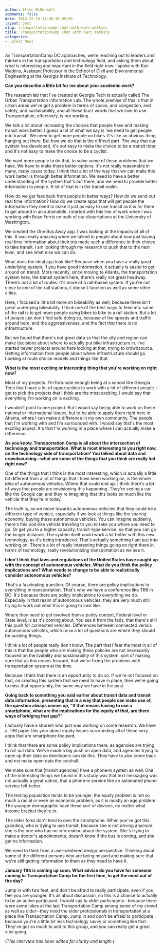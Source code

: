 ```yaml
---
author: Ellen McDermott
comments: false
date: 2013-12-16 14:45:38-05:00
layout: post
slug: transportationcamp-chat-with-kari-watkins
title: TransportationCamp Chat with Kari Watkins
categories:
- Latest News
---
```



As TransportationCamp DC approaches, we’re reaching out to leaders and thinkers in the transportation and technology field, and asking them about what is interesting and important in the field right now. I spoke with Kari Watkins, Assistant Professor in the School of Civil and Environmental Engineering at the Georgia Institute of Technology.

<b>Can you describe a little bit for me about your academic work?</b>

The research lab that I've created at Georgia Tech is actually called The Urban Transportation Information Lab. The whole premise of this is that in urban areas we've got a problem in terms of space, and congestion, and safety, and sustainability, and all these buzz words that we love to use. Transportation, effectively, is not working.

We talk a lot about increasing the choices that people have and making transit work better. I guess a lot of what we say is 'we need to get people into transit'. We need to get more people on bikes. It's like an obvious thing hanging out there. But how we do that is the difficult part. The way that our system has developed, it's not easy to make the choice to be a transit rider, and it's not easy to make the choice to be a cyclist.

We want more people to do that, to solve some of these problems that we have. We have to make these better options. It's not really reasonable in many, many cases today. I think that a lot of the way that we can make this work better is through better information. We need to have a better understanding of the system that's out there, and we need to provide better information to people. A lot of that is in the transit realm.

How do we get feedback from people in better ways? How do we send out real time information? How do we create apps that will get people the information they need to make it just as easy to use transit as it is for them to get around in an automobile. I started with this line of work when I was working with Brian Ferris on both of our dissertations at the University of Washington.

We created the One Bus Away app. I was looking at the impacts of all of this. It was really amazing when we talked to people about how just having real time information about their trip made such a difference in their choice to take transit. I am looking through my research to push that to the next level, and see what else we can do.

What does the ideal app look like? Because when you have a really good underlying system, if you have good information, it actually is easier to get around on transit. More recently, since moving to Atlanta, the transportation system here, the transit system here, there's really not great headway. There's not a lot of routes. It's more of a rail-based system. If you're not close to one of the rail stations, it doesn't function as well as some other cities.

Here, I focused a little bit more on bikeability as well, because there isn't great underlying bikeability. I think one of the best ways to feed into some of the rail is to get more people using bikes to bike to a rail station. But a lot of people just don't feel safe doing so, because of the speeds and traffic around here, and the aggressiveness, and the fact that there is no infrastructure.

But we found that there's not great data so that the city and region can make decisions about where to actually put bike infrastructure in. I've started newer projects around here looking at that, trying to crowdsource. Getting information from people about where infrastructure should go. Looking at route choice models and things like that.

<b>What is the most exciting or interesting thing that you're working on right now?</b>

Most of my projects. I'm fortunate enough being at a school like Georgia Tech that I have a lot of opportunities to work with a lot of different people. I get to pick the projects that I think are the most exciting. I would say that everything I'm working on is exciting.

I wouldn't point to one project. But I would say being able to work on these national or international issues, but to be able to apply them right here in Atlanta, where I can make a difference in my own community. The people that I'm working with and I'm surrounded with. I would say that's the most exciting aspect. It's that I'm working in a place where I can actually make a difference.

<b>As you know, Transportation Camp is all about the intersection of technology and transportation. What is most interesting to you right now, on the technology side of transportation? You talked about data and crowdsourcing--what are some of the things that you think are really hot right now?</b>

One of the things that I think is the most interesting, which is actually a little bit different from a lot of things that I have been working on, is the whole idea of autonomous vehicles. Where that could end up. I think there's a lot of ways that people are envisioning this happening. They're seeing a car like the Google car, and they're imagining that this looks so much like the vehicle that they're in today.

The truth is, as we move towards autonomous vehicles that they could be a different type of vehicle, especially if we look at things like the sharing economy, buying these autonomous vehicles. You can imagine suddenly, there's this pod-like vehicle traveling to you to take you where you need to go. Or get you to a higher capacity, transit-type service, so that you can go the longer distance. The system itself could work a lot better with this new technology, as it's being introduced. That's actually something I am just into working on. There's a lot of really interesting things going on right there in terms of technology, really revolutionizing transportation as we see it.

<b>I don't think that laws and regulations of the United States have caught up with the concept of autonomous vehicles. What do you think the policy implications are? What needs to change to be able to realistically consider autonomous vehicles?</b>

That's a fascinating question. Of course, there are policy implications to everything in transportation. That's why we have a conference like TRB in DC. It's because there are policy implications to everything we do. Especially in that realm of autonomous vehicles, they are very much still trying to work out what this is going to look like.

Where they need to get involved from a policy context, Federal level or State level, is as it's coming about. You see it from the fads, that there's still this push for connected vehicles. Differences between connected versus autonomous vehicles, which raise a lot of questions are where they should be pushing things.

I think a lot of people really don't know. The part that I fear the most in all of this is that the people who are making these policies are not necessarily focused on the livability and sustainability of this system, sort of making sure that as this moves forward, that we're fixing the problems with transportation system at the time.

Because I think that there is an opportunity to do so. If we're not focused on that, on creating this system that we need to have in place, then we're going to miss that opportunity, the same way we have in the past.

<b>Going back to something you said earlier about transit data and transit data information, presenting that in a way that people can make use of, the question always comes up, "If that means having to use a smartphone, what are the implications for the equity of that, are there ways of bridging that gap?"</b>

I actually have a student who just was working on some research. We have a TRB paper this year about equity issues surrounding all of these sexy apps that are smartphone focused.

I think that there are some policy implications there, as agencies are trying to roll out data. We've made a big push on open data, and agencies trying to open up their data so developers can do this. They have to also come back and not make open data the catchall.

We make sure that [transit agencies] have a phone‑in system as well. One of the interesting things we found in this study was that text messaging was not actually a great option, that a phone‑in service like an automated phone service felt better.

The texting population tends to be younger, the equity problem is not so much a racial or even an economic problem, as it is mostly an age problem. The younger demographic have these sort of devices, no matter what income bracket they're in.

The older folks don't tend to own the smartphone. When you've got this grandma, who is trying to use transit, because she is not driving anymore, she is the one who has no information about the system. She's trying to make a doctor's appointments, doesn't know if the bus is coming, and she get no information.

We need to think from a user‑centered design perspective. Thinking about some of the different persons who are being missed and making sure that we're still getting information to them as they need to have it.

<b>January 11th is coming up soon. What advice do you have for someone coming to Transportation Camp for the first time, to get the most out of the day?</b>

Jump in with two feet, and don't be afraid to really participate, even if you feel you are younger. It's all about discussion, so this is a chance to actually to be an active participant. I would say to older participants--because there were some jokes at the last Transportation Camp among some of my crowd as well as older--they need the older professionals in transportation at a place like Transportation Camp. Jump in and don't be afraid to participate because you're a little bit less technology savvy or something like that. They've got so much to add to this group, and you can really get a great vibe going.

(<i>This interview has been edited for clarity and length.</i>)
